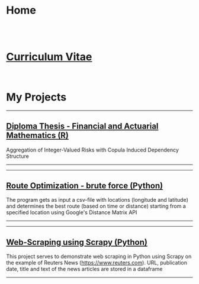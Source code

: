 # Home

<br><br>

# [Curriculum Vitae](/curriculum_vitae)

<br>

# My Projects

---

## [Diploma Thesis - Financial and Actuarial Mathematics (R)](/diploma_thesis)

Aggregation of Integer-Valued Risks with Copula Induced Dependency Structure

---

---
## [Route Optimization - brute force (Python)](/python_route_optimization)

The program gets as input a csv-file with locations (longitude and latitude) and determines the best route (based on time or distance) starting from a specified location using Google's Distance Matrix API

---

---
## [Web-Scraping using Scrapy (Python)]()

This project serves to demonstrate web scraping in Python using Scrapy on the example of Reuters News (https://www.reuters.com). URL, publication date, title and text of the news articles are stored in a dataframe

---
